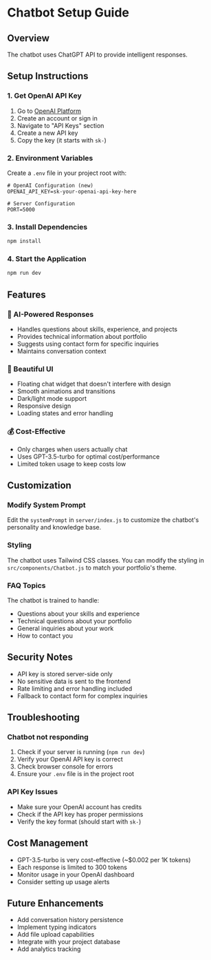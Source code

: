 # Chatbot Setup Guide

## Overview
The chatbot uses ChatGPT API to provide intelligent responses.

## Setup Instructions

### 1. Get OpenAI API Key
1. Go to [OpenAI Platform](https://platform.openai.com/)
2. Create an account or sign in
3. Navigate to "API Keys" section
4. Create a new API key
5. Copy the key (it starts with `sk-`)

### 2. Environment Variables
Create a `.env` file in your project root with:

```env
# OpenAI Configuration (new)
OPENAI_API_KEY=sk-your-openai-api-key-here

# Server Configuration
PORT=5000
```

### 3. Install Dependencies
```bash
npm install
```

### 4. Start the Application
```bash
npm run dev
```

## Features

### 🤖 AI-Powered Responses
- Handles questions about skills, experience, and projects
- Provides technical information about portfolio
- Suggests using contact form for specific inquiries
- Maintains conversation context

### 🎨 Beautiful UI
- Floating chat widget that doesn't interfere with design
- Smooth animations and transitions
- Dark/light mode support
- Responsive design
- Loading states and error handling

### 💰 Cost-Effective
- Only charges when users actually chat
- Uses GPT-3.5-turbo for optimal cost/performance
- Limited token usage to keep costs low

## Customization

### Modify System Prompt
Edit the `systemPrompt` in `server/index.js` to customize the chatbot's personality and knowledge base.

### Styling
The chatbot uses Tailwind CSS classes. You can modify the styling in `src/components/Chatbot.js` to match your portfolio's theme.

### FAQ Topics
The chatbot is trained to handle:
- Questions about your skills and experience
- Technical questions about your portfolio
- General inquiries about your work
- How to contact you

## Security Notes
- API key is stored server-side only
- No sensitive data is sent to the frontend
- Rate limiting and error handling included
- Fallback to contact form for complex inquiries

## Troubleshooting

### Chatbot not responding
1. Check if your server is running (`npm run dev`)
2. Verify your OpenAI API key is correct
3. Check browser console for errors
4. Ensure your `.env` file is in the project root

### API Key Issues
- Make sure your OpenAI account has credits
- Check if the API key has proper permissions
- Verify the key format (should start with `sk-`)

## Cost Management
- GPT-3.5-turbo is very cost-effective (~$0.002 per 1K tokens)
- Each response is limited to 300 tokens
- Monitor usage in your OpenAI dashboard
- Consider setting up usage alerts

## Future Enhancements
- Add conversation history persistence
- Implement typing indicators
- Add file upload capabilities
- Integrate with your project database
- Add analytics tracking 